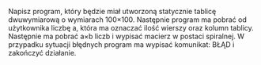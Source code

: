 Napisz program, który będzie miał utworzoną statycznie tablicę dwuwymiarową o wymiarach 100×100.
Następnie program ma pobrać od użytkownika liczbę a, która ma oznaczać ilość wierszy oraz kolumn tablicy.
Następnie ma pobrać a×b liczb i wypisać macierz w postaci spiralnej.
W przypadku sytuacji błędnych program ma wypisać komunikat: BŁĄD i zakończyć działanie.


